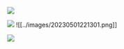 ![](/images/20230501220803.png)


![](images/20230501221208.png)
![[../images/20230501221301.png]]

![](/images/20230501221403.png)
